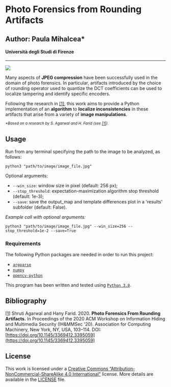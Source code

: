 # Photo Forensics from Rounding Artifacts
## Author: Paula Mihalcea*
#### Università degli Studi di Firenze

---

![](https://img.shields.io/github/repo-size/PaulaMihalcea/Photo-Forensics-from-Rounding-Artifacts)

Many aspects of **JPEG compression** have been successfully used in
the domain of photo forensics. In particular, artifacts introduced by the choice of rounding operator used to quantize the DCT coefficients can be used to localize tampering and identify specific encoders.

Following the research in [\[1\]](https://doi.org/10.1145/3369412.3395059), this work aims to provide a Python implementation of an **algorithm** to **localize inconsistencies** in these artifacts that arise from a variety of **image manipulations**.

_<sup>*Based on a research by S. Agarwal and H. Farid (see [\[1\]](https://doi.org/10.1145/3369412.3395059)).</sup>_

## Usage

Run from any terminal specifying the path to the image to be analyzed, as follows:

```
python3 "path/to/image/image_file.jpg"
```

Optional arguments:
- `--win_size`: window size in pixel (default: 256 px);
- `--stop_threshold`: expectation-maximization algorithm stop threshold (default: 1e-3);
- `--save`: save the output_map and template differences plot in a \'results\' subfolder (default: False).

_Example call with optional arguments:_
```
python3 "path/to/image/image_file.jpg" --win_size=256 --stop_threshold=1e-2 --save=True
```

### Requirements

The following Python packages are needed in order to run this project:

- [`argparse`](https://docs.python.org/3/library/argparse.html)
- [`numpy`](https://numpy.org/)
- [`opencv-python`](https://docs.opencv.org/4.5.2/index.html)

This program has been written and tested using [`Python 3.8`](https://www.python.org/downloads/release/python-380/).

## Bibliography
[\[1\]](https://doi.org/10.1145/3369412.3395059) Shruti Agarwal and Hany Farid. 2020. **Photo Forensics From Rounding Artifacts.** In Proceedings of the 2020 ACM Workshop on Information Hiding and Multimedia Security (IH&MMSec '20). Association for Computing Machinery, New York, NY, USA, 103–114. DOI:[https://doi.org/10.1145/3369412.3395059](https://doi.org/10.1145/3369412.3395059)

## License
This work is licensed under a [Creative Commons “Attribution-NonCommercial-ShareAlike 4.0 International”](https://creativecommons.org/licenses/by-nc-sa/4.0/deed.en) license. More details are available in the [LICENSE](./LICENSE) file.
